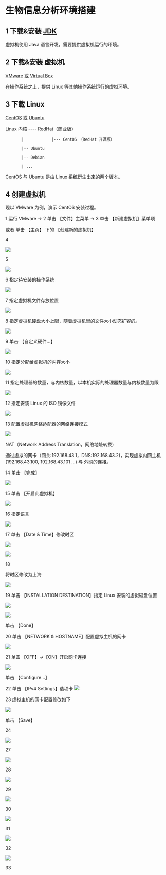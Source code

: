 # 生物信息分析环境搭建
## 1 下载&安装 [JDK](https://www.oracle.com/technetwork/java/javase/downloads/jdk11-downloads-5066655.html)

虚拟机使用 Java 语言开发，需要提供虚拟机运行的环境。

## 2 下载&安装 虚拟机
[VMware](https://www.vmware.com/go/getworkstation-win) 或 [Virtual Box](https://www.virtualbox.org/wiki/Downloads)

在操作系统之上，提供 Linux 等其他操作系统运行的虚拟环境。

## 3 下载 Linux
[CentOS](https://www.centos.org/) 或 [Ubuntu](https://www.ubuntu.com/download/desktop)

Linux 内核 ---- RedHat（商业版）

           |            |--- CentOS （RedHat 开源版）

           |-- Ubuntu

           |-- Debian

           | ...

CentOS 与 Ubuntu 是由 Linux 系统衍生出来的两个版本。

## 4 创建虚拟机

现以 VMware 为例，演示 CentOS 安装过程。

1 运行 VMware -> 2 单击 【文件】主菜单 -> 3 单击 【新建虚拟机】菜单项 

  或者 单击 【主页】 下的 【创建新的虚拟机】

4

![](https://github.com/QifengSun/bioinfomatics/blob/master/png/vmware_1.png)

5

![](https://github.com/QifengSun/bioinfomatics/blob/master/png/vmware_2.png)

6 指定待安装的操作系统

![](https://github.com/QifengSun/bioinfomatics/blob/master/png/vmware_3.png)

7 指定虚拟机文件存放位置

![](https://github.com/QifengSun/bioinfomatics/blob/master/png/vmware_4.png)

8 指定虚拟机硬盘大小上限，随着虚拟机里的文件大小动态扩容的。

![](https://github.com/QifengSun/bioinfomatics/blob/master/png/vmware_5.png)

9 单击 【自定义硬件...】

![](https://github.com/QifengSun/bioinfomatics/blob/master/png/vmware_6.png)

10 指定分配给虚拟机的内存大小

![](https://github.com/QifengSun/bioinfomatics/blob/master/png/vmware_7.png)

11 指定处理器的数量，与内核数量，以本机实际的处理器数量与内核数量为限

![](https://github.com/QifengSun/bioinfomatics/blob/master/png/vmware_8.png)

12 指定安装 Linux 的 ISO 镜像文件

![](https://github.com/QifengSun/bioinfomatics/blob/master/png/vmware_9.png)

13 配置虚拟机网络适配器的网络连接模式

![](https://github.com/QifengSun/bioinfomatics/blob/master/png/vmware_10.png)

NAT（Network Address Translation，网络地址转换)

通过虚拟的网卡（网关:192.168.43.1，DNS:192.168.43.2)，实现虚拟内网主机 (192.168.43.100, 192.168.43.101 ...) 与 外网的连接。

14 单击 【完成】

![](https://github.com/QifengSun/bioinfomatics/blob/master/png/vmware_11.png)

15 单击 【开启此虚拟机】

![](https://github.com/QifengSun/bioinfomatics/blob/master/png/CentOS_1.png)

16 指定语言

![](https://github.com/QifengSun/bioinfomatics/blob/master/png/CentOS_2.png)

17 单击 【Date & Time】修改时区

![](https://github.com/QifengSun/bioinfomatics/blob/master/png/CentOS_3.png)

![](https://github.com/QifengSun/bioinfomatics/blob/master/png/CentOS_4.png)

18 

 将时区修改为上海

![](https://github.com/QifengSun/bioinfomatics/blob/master/png/CentOS_5.png)

19 单击 【INSTALLATION DESTINATION】指定 Linux 安装的虚拟磁盘位置

![](https://github.com/QifengSun/bioinfomatics/blob/master/png/CentOS_6.png)

![](https://github.com/QifengSun/bioinfomatics/blob/master/png/CentOS_7.png)

单击 【Done】

20 单击 【NETWORK & HOSTNAME】配置虚拟主机的网卡

![](https://github.com/QifengSun/bioinfomatics/blob/master/png/CentOS_8.png)

21 单击 【OFF】->【ON】开启网卡连接

![](https://github.com/QifengSun/bioinfomatics/blob/master/png/CentOS_9.png)

单击 【Configure...】

22 单击 【IPv4 Settings】选项卡 
![](https://github.com/QifengSun/bioinfomatics/blob/master/png/CentOS_10.png)

23 虚拟主机的网卡配置修改如下

![](https://github.com/QifengSun/bioinfomatics/blob/master/png/CentOS_11.png)

单击 【Save】

24 

![](https://github.com/QifengSun/bioinfomatics/blob/master/png/CentOS_12.png)

27 

![](https://github.com/QifengSun/bioinfomatics/blob/master/png/CentOS_13.png)

28 

![](https://github.com/QifengSun/bioinfomatics/blob/master/png/CentOS_14.png)

29 

![](https://github.com/QifengSun/bioinfomatics/blob/master/png/CentOS_15.png)

30 

![](https://github.com/QifengSun/bioinfomatics/blob/master/png/CentOS_16.png)

31 

![](https://github.com/QifengSun/bioinfomatics/blob/master/png/CentOS_17.png)

32 

![](https://github.com/QifengSun/bioinfomatics/blob/master/png/CentOS_18.png)

33 

